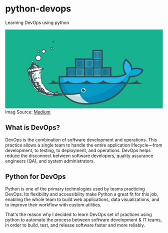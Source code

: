# python-devops
Learning DevOps using python

![flask-docker (source: Medium)](https://raw.githubusercontent.com/adisakshya/python-devops/master/readme-assets/flask-docker.jpg)
Imag Source: [Medium](https://medium.com/containers-101/hello-whale-getting-started-with-docker-flask-codefresh-4000679373dd)

## What is DevOps?

DevOps is the combination of software development and operations. This practice allows a single team to handle the entire application lifecycle—from development, to testing, to deployment, and operations. DevOps helps reduce the disconnect between software developers, quality assurance engineers (QA), and system administrators.

## Python for DevOps

Python is one of the primary technologies used by teams practicing DevOps. Its flexibility and accessibility make Python a great fit for this job, enabling the whole team to build web applications, data visualizations, and to improve their workflow with custom utilities.

That's the reason why I decided to learn DevOps set of practices using python to automate the process between software development & IT teams, in order to build, test, and release software faster and more reliably.
